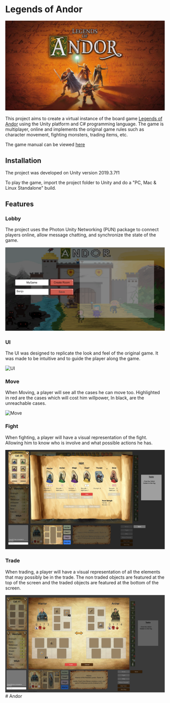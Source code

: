 # Legends of Andor 

![Legends of Andor](./Doc/AndorLogo.jpg)

This project aims to create a virtual instance of the board game [Legends of Andor](https://boardgamegeek.com/boardgame/127398/legends-andor)
using the Unity platform and C# programming language. The game is multiplayer, online and implements the original game rules such as character movement, fighting monsters, trading items, etc.

The game manual can be viewed [here](./Doc/AndorManual.pdf)


## Installation

The project was developed on Unity version 2019.3.7f1

To play the game, import the project folder to Unity and do a "PC, Mac & Linux Standalone" build. 


## Features

### Lobby

The project uses the Photon Unity Networking (PUN) package to connect players online, allow message chatting, and synchronize the state of the game.

![Lobby](./Doc/Lobby2.png)

### UI

The UI was designed to replicate the look and feel of the original game. It was made to be intuitive and to guide the player along the game.

![UI](./Doc/GameDisplay.png)

### Move
When Moving, a player will see all the cases he can move too. Highlighted in red are the cases which will cost him willpower, In black, are the unreachable cases.

![Move](./Doc/MoveDisplay.png)

### Fight
When fighting, a player will have a visual representation of the fight. Allowing him to know who is involve and what possible actions he has.

![Fight](./Doc/Fight2.png)

### Trade
When trading, a player will have a visual representation of all the elements that may possibly be in the trade. The non traded objects are featured at the top of the screen and the traded objects are featured at the bottom of the screen.

![Trade](./Doc/TradeDisplay.png)#   A n d o r 
 
 